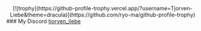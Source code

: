 <div style="text-align: center">[![trophy](https://github-profile-trophy.vercel.app/?username=Tjorven-Liebe&theme=dracula)](https://github.com/ryo-ma/github-profile-trophy)</div>
### My Discord
<a href="https://discord.com/users/428284027519369217" target="_blank">tjorven_liebe</a>
